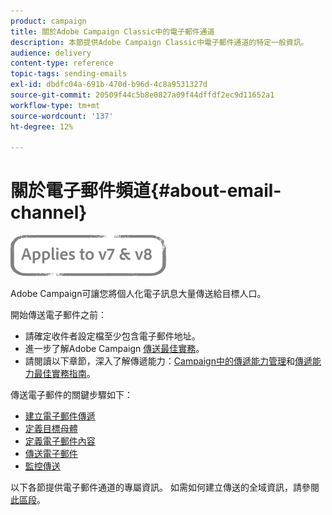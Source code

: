 ```yaml
---
product: campaign
title: 關於Adobe Campaign Classic中的電子郵件通道
description: 本節提供Adobe Campaign Classic中電子郵件通道的特定一般資訊。
audience: delivery
content-type: reference
topic-tags: sending-emails
exl-id: dbdfc04a-691b-470d-b96d-4c8a9531327d
source-git-commit: 20509f44c5b8e0827a09f44dffdf2ec9d11652a1
workflow-type: tm+mt
source-wordcount: '137'
ht-degree: 12%

---
```


# 關於電子郵件頻道{#about-email-channel}

![](../../assets/common.svg)

Adobe Campaign可讓您將個人化電子訊息大量傳送給目標人口。

開始傳送電子郵件之前：

* 請確定收件者設定檔至少包含電子郵件地址。
* 進一步了解Adobe Campaign [傳送最佳實務](delivery-best-practices.md)。
* 請閱讀以下章節，深入了解傳遞能力：[Campaign中的傳遞能力管理](about-deliverability.md)和[傳遞能力最佳實務指南](https://experienceleague.adobe.com/docs/deliverability-learn/deliverability-best-practice-guide/introduction.html?lang=zh-Hant)。

傳送電子郵件的關鍵步驟如下：

* [建立電子郵件傳遞](creating-an-email-delivery.md)
* [定義目標母體](steps-defining-the-target-population.md)
* [定義電子郵件內容](defining-the-email-content.md)
* [傳送電子郵件](sending-messages.md)
* [監控傳送](about-delivery-monitoring.md)

以下各節提供電子郵件通道的專屬資訊。 如需如何建立傳送的全域資訊，請參閱[此區段](steps-about-delivery-creation-steps.md)。
